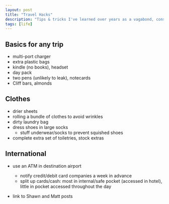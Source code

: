 ```yaml
---
layout: post
title: "Travel Hacks"
description: "Tips & tricks I've learned over years as a vagabond, consultant, entrepreneur, and student."
tags: [life]
---
```


## Basics for any trip

* multi-port charger
* extra plastic bags
* kindle (no books), headset
* day pack
* two pens (unlikely to leak), notecards
* Cliff bars, almonds

## Clothes

* drier sheets
* rolling a bundle of clothes to avoid wrinkles
* dirty laundry bag
* dress shoes in large socks
  * stuff underwear/socks to prevent squished shoes
* complete extra set of toiletries, stock extras


## International
* use an ATM in destination airport
  * notify credit/debit card companies a week in advance
  * split up cards/cash: most in internal/safe pocket (accessed in hotel),
    little in pocket accessed throughout the day


* link to Shawn and Matt posts

[super-packer]: http://www.shawnlankton.com/2011/02/become-a-super-packer/
[power-strip]: http://www.shawnlankton.com/2012/07/best-travel-power-strip/
[matt]: http://matt.might.net/articles/travel-hacks/
